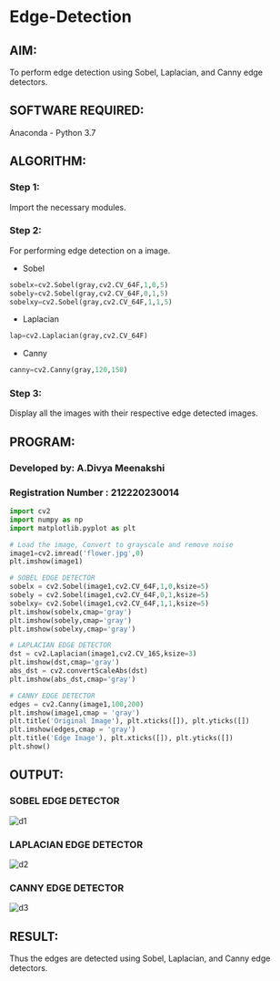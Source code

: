 # Edge-Detection
## AIM:
To perform edge detection using Sobel, Laplacian, and Canny edge detectors.

## SOFTWARE REQUIRED:
Anaconda - Python 3.7

## ALGORITHM:
### Step 1:
Import the necessary modules.

### Step 2:
For performing edge detection on a image. 
- Sobel 
```python
sobelx=cv2.Sobel(gray,cv2.CV_64F,1,0,5)
sobely=cv2.Sobel(gray,cv2.CV_64F,0,1,5)
sobelxy=cv2.Sobel(gray,cv2.CV_64F,1,1,5)
```
- Laplacian
```python
lap=cv2.Laplacian(gray,cv2.CV_64F)
```
- Canny
```python
canny=cv2.Canny(gray,120,150)
```

### Step 3:
Display all the images with their respective edge detected images.

## PROGRAM:

### Developed by: A.Divya Meenakshi
### Registration Number : 212220230014

``` Python
import cv2
import numpy as np
import matplotlib.pyplot as plt

# Load the image, Convert to grayscale and remove noise
image1=cv2.imread('flower.jpg',0)
plt.imshow(image1)

# SOBEL EDGE DETECTOR
sobelx = cv2.Sobel(image1,cv2.CV_64F,1,0,ksize=5)
sobely = cv2.Sobel(image1,cv2.CV_64F,0,1,ksize=5)
sobelxy= cv2.Sobel(image1,cv2.CV_64F,1,1,ksize=5)
plt.imshow(sobelx,cmap='gray')
plt.imshow(sobely,cmap='gray')
plt.imshow(sobelxy,cmap='gray')

# LAPLACIAN EDGE DETECTOR
dst = cv2.Laplacian(image1,cv2.CV_16S,ksize=3)
plt.imshow(dst,cmap='gray')
abs_dst = cv2.convertScaleAbs(dst)
plt.imshow(abs_dst,cmap='gray')

# CANNY EDGE DETECTOR
edges = cv2.Canny(image1,100,200)
plt.imshow(image1,cmap = 'gray')
plt.title('Original Image'), plt.xticks([]), plt.yticks([])
plt.imshow(edges,cmap = 'gray')
plt.title('Edge Image'), plt.xticks([]), plt.yticks([])
plt.show()
```
## OUTPUT:
### SOBEL EDGE DETECTOR

![d1](https://user-images.githubusercontent.com/75235402/168738797-3f48e623-2dce-4659-baff-e2bde4b35bea.jpg)



### LAPLACIAN EDGE DETECTOR

![d2](https://user-images.githubusercontent.com/75235402/168738800-d220e373-b61c-4085-a460-4b7f6e779c50.jpg)




### CANNY EDGE DETECTOR

![d3](https://user-images.githubusercontent.com/75235402/168738807-480ea615-1093-4989-9a00-c01b669edca2.jpg)



## RESULT:
Thus the edges are detected using Sobel, Laplacian, and Canny edge detectors.
